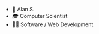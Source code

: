 - 👋 Alan S.
- 🎓 Computer Scientist
- 👨‍💻 Software / Web Development


<!---
astrimbu/astrimbu is a ✨ special ✨ repository because its `README.md` (this file) appears on your GitHub profile.
You can click the Preview link to take a look at your changes.
--->
